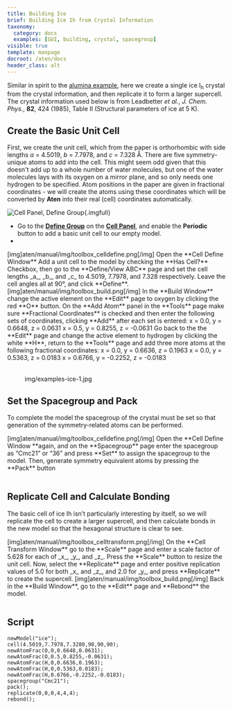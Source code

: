 ```yaml
---
title: Building Ice
brief: Building Ice Ih from Crystal Information
taxonomy:
  category: docs
  examples: [GUI, building, crystal, spacegroup]
visible: true
template: manpage
docroot: /aten/docs
header_class: alt
---
```


Similar in spirit to the [alumina example](/aten/docs/examples/alumina), here we create a single ice I<sub>h</sub> crystal from the crystal information, and then replicate it to form a larger supercell. The crystal information used below is from Leadbetter _et al._, _J. Chem. Phys._, **82**, 424 (1985), Table II (Structural parameters of ice at 5 K).

## Create the Basic Unit Cell

First, we create the unit cell, which from the paper is orthorhombic with side lengths _a_ = 4.5019, _b_ = 7.7978, and _c_ = 7.328 Å. There are five symmetry-unique atoms to add into the cell. This might seem odd given that this doesn't add up to a whole number of water molecules, but one of the water molecules lays with its oxygen on a mirror plane, and so only needs one hydrogen to be specified. Atom positions in the paper are given in fractional coordinates - we will create the atoms using these coordinates which will be converted by **Aten** into their real (cell) coordinates automatically.

![Cell Panel, Define Group](/aten/docs/gui/cell/define.png){.imgfull}

+ Go to the [**Define Group**](/aten/docs/gui/cell#define) on the [**Cell Panel**](/aten/docs/gui/cell), and enable the **Periodic** button to add a basic unit cell to our empty model.
+ 

<table>
  <row>
    <column>[img]aten/manual/img/toolbox_celldefine.png[/img]</column>
    <column>Open the **Cell Define Window**</column>
  </row>
  <row>
    <column></column>
    <column>Add a unit cell to the model by checking the **Has Cell?** Checkbox, then go to the **Define/View ABC** page and set the cell lengths _a_, _b_, and _c_ to 4.5019, 7.7978, and 7.328 respectively. Leave the cell angles all at 90°, and click **Define**.</column>
  </row>
  <row>
    <column>[img]aten/manual/img/toolbox_build.png[/img]</column>
    <column>In the **Build Window** change the active element on the **Edit** page to oxygen by clicking the red **O** button.</column>
  </row>
  <row>
    <column> </column>
    <column>
      On the **Add Atom** panel in the **Tools** page make sure **Fractional Coordinates** is checked and then enter the following sets of coordinates, clicking **Add** after each set is entered:
      x = 0.0, y = 0.6648, z = 0.0631
      x = 0.5, y = 0.8255, z = -0.0631
    </column>
  </row>
  <row>
    <column></column>
    <column>
      Go back to the the **Edit** page and change the active element to hydrogen by clicking the white **H**, return to the **Tools** page and add three more atoms at the following fractional coordinates:
      x = 0.0, y = 0.6636, z = 0.1963
      x = 0.0, y = 0.5363, z = 0.0183
      x = 0.6766, y = -0.2252, z = -0.0183
    </column>
  </row>
</table>

<figure>
  <image>img/examples-ice-1.jpg</image>
</figure>

## Set the Spacegroup and Pack

To complete the model the spacegroup of the crystal must be set so that generation of the symmetry-related atoms can be performed.

<table>
  <row>
    <column>[img]aten/manual/img/toolbox_celldefine.png[/img]</column>
    <column>Open the **Cell Define Window **again, and on the **Spacegroup** page enter the spacegroup as “Cmc21” or “36” and press **Set** to assign the spacegroup to the model. Then, generate symmetry equivalent atoms by pressing the **Pack** button</column>
  </row>
</table>

## Replicate Cell and Calculate Bonding

The basic cell of ice Ih isn’t particularly interesting by itself, so we will replicate the cell to create a larger supercell, and then calculate bonds in the new model so that the hexagonal structure is clear to see.

<table>
  <row>
    <column>[img]aten/manual/img/toolbox_celltransform.png[/img]</column>
    <column>On the **Cell Transform Window** go to the **Scale** page and enter a scale factor of 5.628 for each of _x_, _y_, and _z_.  Press the **Scale** button to resize the unit cell.</column>
  </row>
  <row>
    <column></column>
    <column>Now, select the **Replicate** page and enter positive replication values of 5.0 for both _x_ and _z_, and 2.0 for _y_, and press **Replicate** to create the supercell.</column>
  </row>
  <row>
    <column>[img]aten/manual/img/toolbox_build.png[/img]</column>
    <column>Back in the **Build Window**, go to the **Edit** page and **Rebond** the model.</column>
  </row>
</table>

## Script

```
newModel("ice");
cell(4.5019,7.7978,7.3280,90,90,90);
newAtomFrac(O,0,0.6648,0.0631);
newAtomFrac(O,0.5,0.8255,-0.0631);
newAtomFrac(H,0,0.6636,0.1963);
newAtomFrac(H,0,0.5363,0.0183);
newAtomFrac(H,0.6766,-0.2252,-0.0183);
spacegroup("Cmc21");
pack();
replicate(0,0,0,4,4,4);
rebond();
```


